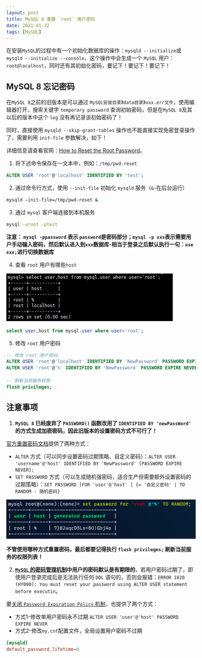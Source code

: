 ```yaml
---
layout: post
title: MySQL 8 重置 `root` 用户密码
date: 2021-01-22
tags: [MySQL]
---
```


在安装`MySQL`的过程中有一个初始化数据库的操作：`mysqld --initialize`或`mysqld --initialize --console`，这个操作中会生成一个 `MySQL` 用户：`root@localhost`，同时还有其初始化密码，要记下！要记下！要记下！

## MySQL 8 忘记密码

在`MySQL 8`之前的旧版本是可以通过 `MySQL安装目录`》`data目录`》`xxx.err文件`，使用编辑器打开，搜索关键字 `temporary password` 查询初始密码，但是在`MySQL 8`及其以后的版本中这个 `log` 没有再记录该初始密码了！

同时，直接使用 `mysqld --skip-grant-tables` 操作也不能直接实现免密登录操作了，需要利用 `init-file` 参数解决，如下！

详细信息请查看官网：[How to Reset the Root Password](https://dev.mysql.com/doc/refman/8.0/en/resetting-permissions.html)。

1. 将下述命令保存在一文本中，例如：`/tmp/pwd-reset`

```sql
ALTER USER 'root'@'localhost' IDENTIFIED BY 'test';
```

2. 通过命令行方式，使用 `--init-file` 初始化 `mysqld` 服务（`&`-在后台运行）

```sh
mysqld –init-file=/tmp/pwd-reset &
```

3. 通过 `mysql` 客户端连接到本机服务

```sh
mysql -uroot -ptest
```

**注意： `mysql -ppassword` 表示 `password`是密码部分；`mysql -p xxx`表示需要用户手动输入密码，然后默认进入到`xxx`数据库-相当于登录之后默认执行一句：`use xxx;`进行切换数据库**

4. 查看 `root` 用户有哪些`host`

![select users](/images/article/mysql-select-root-in-mysql.user.png)

```sql
select user,host from mysql.user where user='root';
```

5. 修改 `root` 用户密码

```sql
-- 修改 root 用户密码
ALTER USER 'root'@'localhost' IDENTIFIED BY 'NewPassword' PASSWORD EXPIRE NEVER;
ALTER USER 'root'@'%' IDENTIFIED BY 'NewPassword' PASSWORD EXPIRE NEVER;

-- 刷新当前服务权限
flush privileges;
```

## 注意事项

1. **`MySQL 8` 已经废弃了 `PASSWORD()` 函数改用了 `IDENTIFIED BY 'newPassWord'` 的方式生成加密密码，因此旧版本的设置密码方式不可行了！**

[官方重置密码文档]([https://dev.mysql.com/doc/refman/8.0/en/set-password.html)提供了两种方式：

- `ALTER` 方式（可以同步设置密码过期策略、自定义密码）：`ALTER USER 'username'@'host' IDENTIFIED BY 'NewPassword' [PASSWORD EXPIRE NEVER];`
- `SET PASSWORD` 方式（可以生成随机强密码，适合生产但需要额外设置密码的过期策略）：`SET PASSWORD [FOR 'user'@'host' ] {= '自定义密码' | TO RANDOM - 随机密码}`

![set password for user to random](/images/article/mysql-set-pwd-to-random.png)

**不管使用哪种方式重置密码，最后都要记得执行 `flush privileges;` 刷新当前服务的权限列表！**

2. **[`MySQL` 的密码管理机制](https://dev.mysql.com/doc/refman/8.0/en/password-management.html)中用户的密码默认是有期限的**，若用户密码过期了，即使用户登录完成后是无法执行任何 `DDL` 语句的，否则会报错：`ERROR 1820 (HY000): You must reset your password using ALTER USER statement before executin`。

要[关闭 `Password Expiration Policy` 机制](https://dev.mysql.com/doc/refman/8.0/en/password-management.html#password-expiration-policy)，也提供了两个方式：

- 方式1-修改单用户密码永不过期 `ALTER USER 'user'@'host' PASSWORD EXPIRE NEVER`
- 方式2-修改`my.cnf`配置文件，全局设置用户密码不过期

```conf
[mysqld]
default_password_lifetime=0
```